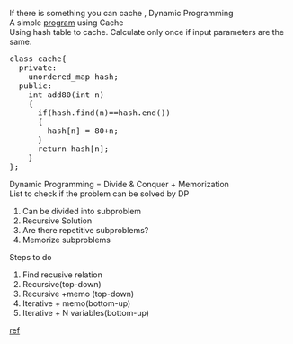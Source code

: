 
If there is something you can cache , Dynamic Programming</br>
A simple [program](https://repl.it/@ChrisHuang2/DP#main.cpp) using Cache</br>
Using hash table to cache. Calculate only once if input parameters are the same.

<pre>
class cache{
  private:
    unordered_map<int,int> hash;
  public:
    int add80(int n)
    { 
      if(hash.find(n)==hash.end())
      {
        hash[n] = 80+n;
      }
      return hash[n];
    }
};
</pre>
Dynamic Programming = Divide & Conquer + Memorization</br>
List to check if the problem can be solved by DP
1. Can be divided into subproblem
2. Recursive Solution
3. Are there repetitive subproblems?
4. Memorize subproblems

Steps to do
1. Find recusive relation
2. Recursive(top-down)
3. Recursive +memo (top-down)
4. Iterative + memo(bottom-up)
5. Iterative + N variables(bottom-up)

[ref](https://leetcode.com/problems/house-robber/discuss/156523/From-good-to-great.-How-to-approach-most-of-DP-problems.)


